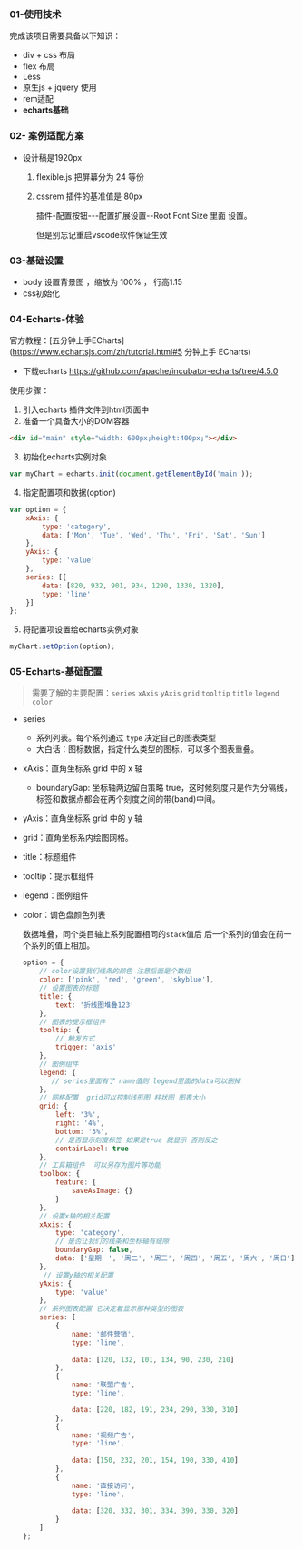 ### 01-使用技术

完成该项目需要具备以下知识：

- div + css 布局
- flex 布局
- Less
- 原生js + jquery 使用
- rem适配
- **echarts基础**



### 02- 案例适配方案

- 设计稿是1920px  

  1. flexible.js 把屏幕分为 24 等份

  2. cssrem 插件的基准值是  80px 

     插件-配置按钮---配置扩展设置--Root Font Size 里面 设置。 

     但是别忘记重启vscode软件保证生效


### 03-基础设置

- body 设置背景图 ，缩放为 100%  ， 行高1.15
- css初始化

### 04-Echarts-体验

官方教程：[五分钟上手ECharts](https://www.echartsjs.com/zh/tutorial.html#5 分钟上手 ECharts)

- 下载echarts  https://github.com/apache/incubator-echarts/tree/4.5.0  

使用步骤：

1. 引入echarts 插件文件到html页面中
2. 准备一个具备大小的DOM容器

```html
<div id="main" style="width: 600px;height:400px;"></div>
```

3.  初始化echarts实例对象

```js
var myChart = echarts.init(document.getElementById('main'));
```

4. 指定配置项和数据(option)

```js
var option = {
    xAxis: {
        type: 'category',
        data: ['Mon', 'Tue', 'Wed', 'Thu', 'Fri', 'Sat', 'Sun']
    },
    yAxis: {
        type: 'value'
    },
    series: [{
        data: [820, 932, 901, 934, 1290, 1330, 1320],
        type: 'line'
    }]
};
```

5. 将配置项设置给echarts实例对象

```js
myChart.setOption(option);
```

### 05-Echarts-基础配置

> 需要了解的主要配置：`series` `xAxis` `yAxis` `grid` `tooltip` `title` `legend` `color` 

- series

  - 系列列表。每个系列通过 `type` 决定自己的图表类型
  - 大白话：图标数据，指定什么类型的图标，可以多个图表重叠。

- xAxis：直角坐标系 grid 中的 x 轴

  - boundaryGap: 坐标轴两边留白策略 true，这时候刻度只是作为分隔线，标签和数据点都会在两个刻度之间的带(band)中间。

- yAxis：直角坐标系 grid 中的 y 轴

- grid：直角坐标系内绘图网格。 

- title：标题组件

- tooltip：提示框组件

- legend：图例组件

- color：调色盘颜色列表

  数据堆叠，同个类目轴上系列配置相同的`stack`值后 后一个系列的值会在前一个系列的值上相加。
  
  ```javascript
  option = {
      // color设置我们线条的颜色 注意后面是个数组
      color: ['pink', 'red', 'green', 'skyblue'],
      // 设置图表的标题
      title: {
          text: '折线图堆叠123'
      },
      // 图表的提示框组件 
      tooltip: {
          // 触发方式
          trigger: 'axis'
      },
      // 图例组件
      legend: {
         // series里面有了 name值则 legend里面的data可以删掉
      },
      // 网格配置  grid可以控制线形图 柱状图 图表大小
      grid: {
          left: '3%',
          right: '4%',
          bottom: '3%',
          // 是否显示刻度标签 如果是true 就显示 否则反之
          containLabel: true
      },
      // 工具箱组件  可以另存为图片等功能
      toolbox: {
          feature: {
              saveAsImage: {}
          }
      },
      // 设置x轴的相关配置
      xAxis: {
          type: 'category',
          // 是否让我们的线条和坐标轴有缝隙
          boundaryGap: false,
          data: ['星期一', '周二', '周三', '周四', '周五', '周六', '周日']
      },
       // 设置y轴的相关配置
      yAxis: {
          type: 'value'
      },
      // 系列图表配置 它决定着显示那种类型的图表
      series: [
          {
              name: '邮件营销',
              type: 'line',
             
              data: [120, 132, 101, 134, 90, 230, 210]
          },
          {
              name: '联盟广告',
              type: 'line',
  
              data: [220, 182, 191, 234, 290, 330, 310]
          },
          {
              name: '视频广告',
              type: 'line',
            
              data: [150, 232, 201, 154, 190, 330, 410]
          },
          {
              name: '直接访问',
              type: 'line',
            
              data: [320, 332, 301, 334, 390, 330, 320]
          }
      ]
  };
  
  ```
  
  